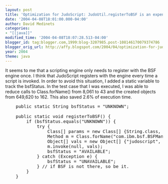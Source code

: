 ```yaml
---
layout: post
title: 'Optimization for JudoScript: JudoUtil.registerToBSF is an expensive method to call.'
date: '2004-04-08T18:01:00.000-04:00'
author: David Medinets
categories:
- "[[java]]"
modified_time: '2004-04-08T18:07:28.513-04:00'
blogger_id: tag:blogger.com,1999:blog-3207985.post-108146170079374786
blogger_orig_url: http://affy.blogspot.com/2004/04/optimization-for-judoscript_08.md
year: 2004
theme: java
---
```


<p>It seems to me that a scripting engine only needs to register with the BSF engine once. I think that JudoScript
    registers with the engine every time a script is invoked. In order to avoid this situation, I added a static
    variable to track the bsfStatus. In the test case that I was executed, I was able to reduce calls to Class.forName()
    from 8,061 to 43 and the created objects from 649,620 to 162. This also saved 2.6% of execution time.</p>


<pre>
    public static String bsfStatus = "UNKNOWN";

    public static void registerToBSF() {
        if (bsfStatus.equals("UNKNOWN")) {
            try {
                Class[] params = new Class[] {String.class, String.class, Class.forName("[Ljava.lang.String;")};
                Method m = Class.forName("com.ibm.bsf.BSFManager").getMethod("registerScriptingEngine", params);
                Object[] vals = new Object[] {"judoscript", "com.judoscript.BSFJudoEngine", new String[] {"judo", "jud"}};
                m.invoke(null, vals);
                bsfStatus = "AVAILABLE";
            } catch (Exception e) {
                bsfStatus = "UNAVAILABLE";
            } // if BSF is not there, so be it.
        }
    }
</pre>
